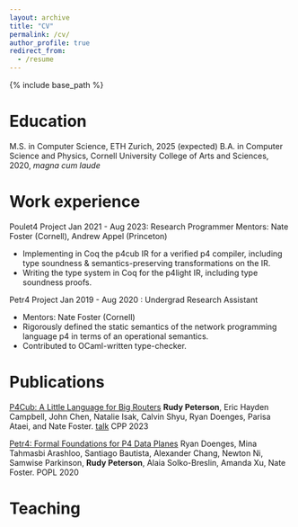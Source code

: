 ```yaml
---
layout: archive
title: "CV"
permalink: /cv/
author_profile: true
redirect_from:
  - /resume
---
```


{% include base_path %}

Education
======
M.S. in Computer Science, ETH Zurich, 2025 (expected)
B.A. in Computer Science and Physics, Cornell University College of Arts and Sciences, 2020, _magna cum laude_

Work experience
======
Poulet4 Project
Jan 2021 - Aug 2023: Research Programmer
Mentors: Nate Foster (Cornell), Andrew Appel (Princeton)
  * Implementing in Coq the p4cub IR for a verified p4 compiler, including type soundness & semantics-preserving transformations on the IR.
  * Writing the type system in Coq for the p4light IR, including type soundness proofs.

Petr4 Project
Jan 2019 - Aug 2020 : Undergrad Research Assistant
  * Mentors: Nate Foster (Cornell)
  * Rigorously defined the static semantics of the network programming language p4 in terms of an operational semantics.
  * Contributed to OCaml-written type-checker.

<!--

Skills
======
* Skill 1
* Skill 2
  * Sub-skill 2.1
  * Sub-skill 2.2
  * Sub-skill 2.3
* Skill 3

-->

Publications
======
[P4Cub: A Little Language for Big Routers]("https://dl.acm.org/doi/abs/10.1145/3573105.3575670")
**Rudy Peterson**, Eric Hayden Campbell, John Chen, Natalie Isak, Calvin Shyu, Ryan Doenges, Parisa Ataei, and Nate Foster.
[talk]("https://www.youtube.com/watch?v=GIzthatfKWk&list=PLyrlk8Xaylp6EB6XceHKB-UKBfmYYJAbH&index=10")
CPP 2023

[Petr4: Formal Foundations for P4 Data Planes]("https://arxiv.org/abs/2011.05948")
Ryan Doenges, Mina Tahmasbi Arashloo, Santiago Bautista, Alexander Chang, Newton Ni, Samwise Parkinson, <b>Rudy Peterson</b>, Alaia Solko-Breslin, Amanda Xu, Nate Foster.
POPL 2020

Teaching
======
